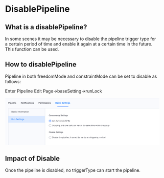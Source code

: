  # DisablePipeline 

 ## What is a disablePipeline? 

 In some scenes it may be necessary to disable the pipeline trigger type for a certain period of time and enable it again at a certain time in the future. This function can be used. 

 ## How to disablePipeline 

 Pipeline in both freedomMode and constraintMode can be set to disable as follows: 

 Enter Pipeline Edit Page-&gt;baseSetting-&gt;runLock 

 ![png](../../../assets/service_pipeline_edit_disable.png) 

 ## Impact of Disable 

 Once the pipeline is disabled, no triggerType can start the pipeline. 